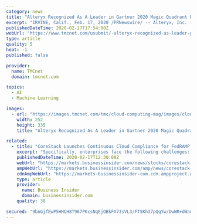 ```yaml
---
category: news
title: "Alteryx Recognized As A Leader in Gartner 2020 Magic Quadrant For Data Science And Machine-Learning Platforms"
excerpt: "IRVINE, Calif., Feb. 17, 2020 /PRNewswire/ -- Alteryx, Inc. (NYSE: AYX), revolutionizing business through data science and analytics, today announced that it was once again named a Leader in Gartner's 2020 Magic Quadrant for Data Science and Machine-Learning Platforms 1. Gartner also recognizes Alteryx as the leader with the highest ability to ..."
publishedDateTime: 2020-02-17T17:54:00Z
webUrl: "https://www.tmcnet.com/usubmit/-alteryx-recognized-as-leader-gartner-2020-magic-quadrant-/2020/02/17/9098874.htm"
type: article
quality: 5
heat: -1
published: false

provider:
  name: TMCnet
  domain: tmcnet.com

topics:
  - AI
  - Machine Learning

images:
  - url: "https://images.tmcnet.com/tmc/cloud-computing-mag/images/cloud-computing-0515-cover.jpg"
    width: 252
    height: 335
    title: "Alteryx Recognized As A Leader in Gartner 2020 Magic Quadrant For Data Science And Machine-Learning Platforms"

related:
  - title: "CoreStack Launches Continuous Cloud Compliance for FedRAMP; Earns Recognition in Gartner Magic Quadrant"
    excerpt: "Specifically, enterprises face the following challenges: Difficulty in assuring on-going cloud compliance ... all the FedRAMP controls are being implemented effectively,\" said Ezhilarasan Natarajan, CEO of CoreStack. \"Our recognition by Gartner in their 2020 Cloud Management Platforms Magic Quadrant research is strong testament to the ..."
    publishedDateTime: 2020-02-17T12:30:00Z
    webUrl: "https://markets.businessinsider.com/news/stocks/corestack-launches-continuous-cloud-compliance-for-fedramp-earns-recognition-in-gartner-magic-quadrant-1028910022"
    ampWebUrl: "https://markets.businessinsider.com/amp/news/corestack-launches-continuous-cloud-compliance-for-fedramp-earns-recognition-in-gartner-magic-quadrant-1028910022"
    cdnAmpWebUrl: "https://markets-businessinsider-com.cdn.ampproject.org/c/s/markets.businessinsider.com/amp/news/corestack-launches-continuous-cloud-compliance-for-fedramp-earns-recognition-in-gartner-magic-quadrant-1028910022"
    type: article
    provider:
      name: Business Insider
      domain: businessinsider.com
    quality: 38

secured: "9bnGjfEwP5HHQH8T967PKcsNqEjOBkFX73sVL3/FT5Kh37pQqYw/DwWR+dWaqOX83/zDGhttcG/NmRO4NkNiZaT6VM3H4upfVBAxYglsE/16RTeeoakb58zJPHMssKtorV1onZdWkl9Vix2+b2I6iiW4JsbOMbQTJgRqEY3YOe8xtHtzbM64vSV6HnEQFM5/+esct2kxLlET7PpIFS80C7YTRW/EqJkxDCNXitKxmJ8mKQXTXbORpkgJgYLfdZkZuhKJ+5uGL2nro2PJ+kPSEePPh/pRAaAxhoBGFA8QpL3vOFzLXweGzs+h6fa4Xqzu;O5bbCpbkfzATJHFZalPw6w=="
---
```


